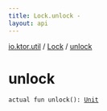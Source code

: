 ```yaml
---
title: Lock.unlock - 
layout: api
---
```


<div class='api-docs-breadcrumbs'><a href="../index.html">io.ktor.util</a> / <a href="index.html">Lock</a> / <a href="./unlock.html">unlock</a></div>

# unlock

<div class="signature"><code><span class="keyword">actual</span> <span class="keyword">fun </span><span class="identifier">unlock</span><span class="symbol">(</span><span class="symbol">)</span><span class="symbol">: </span><a href="https://kotlinlang.org/api/latest/jvm/stdlib/kotlin/-unit/index.html"><span class="identifier">Unit</span></a></code></div>
